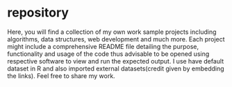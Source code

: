 # repository
Here, you will find a collection of my own work sample projects including algorithms, data structures, web development  and much more. Each project might include a comprehensive README file detailing the purpose, functionality  and usage of the code thus advisable to be opened using respective software to view and run the expected output. I use have default dataset in R and also imported external datasets(credit given by embedding the links). Feel free to share my work.
